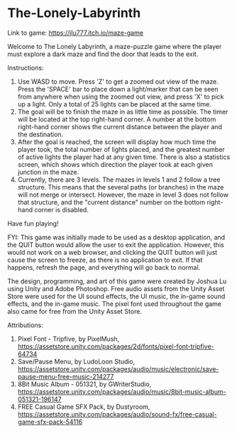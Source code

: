 # The-Lonely-Labyrinth

Link to game: https://jlu777.itch.io/maze-game

Welcome to The Lonely Labyrinth, a maze-puzzle game where the player must explore a dark maze and find the door that leads to the exit.

Instructions:
1. Use WASD to move. Press 'Z' to get a zoomed out view of the maze. Press the 'SPACE' bar to place down a light/marker that can be seen from anywhere when using the zoomed out view, and press 'X' to pick up a light. Only a total of 25 lights can be placed at the same time.
2. The goal will be to finish the maze in as little time as possible. The timer will be located at the top right-hand corner. A number at the bottom right-hand corner shows the current distance between the player and the destination.
3. After the goal is reached, the screen will display how much time the player took, the total number of lights placed, and the greatest number of active lights the player had at any given time. There is also a statistics screen, which shows which direction the player took at each given junction in the maze.
4. Currently, there are 3 levels. The mazes in levels 1 and 2 follow a tree structure. This means that the several paths (or branches) in the maze will not merge or intersect. However, the maze in level 3 does not follow that structure, and the "current distance" number on the bottom right-hand corner is disabled.

Have fun playing!

FYI: This game was initially made to be used as a desktop application, and the QUIT button would allow the user to exit the application. However, this would not work on a web browser, and clicking the QUIT button will just cause the screen to freeze, as there is no application to exit. If that happens, refresh the page, and everything will go back to normal.

The design, programming, and art of this game were created by Joshua Lu using Unity and Adobe Photoshop. Free audio assets from the Unity Asset Store were used for the UI sound effects, the UI music, the in-game sound effects, and the in-game music. The pixel font used throughout the game also came for free from the Unity Asset Store.

Attributions:
1. Pixel Font - Tripfive, by PixelMush, https://assetstore.unity.com/packages/2d/fonts/pixel-font-tripfive-64734
2. Save/Pause Menu, by LudoLoon Studio, https://assetstore.unity.com/packages/audio/music/electronic/save-pause-menu-free-music-214277
3. 8Bit Music Album - 051321, by GWriterStudio, https://assetstore.unity.com/packages/audio/music/8bit-music-album-051321-196147
4. FREE Casual Game SFX Pack, by Dustyroom, https://assetstore.unity.com/packages/audio/sound-fx/free-casual-game-sfx-pack-54116
